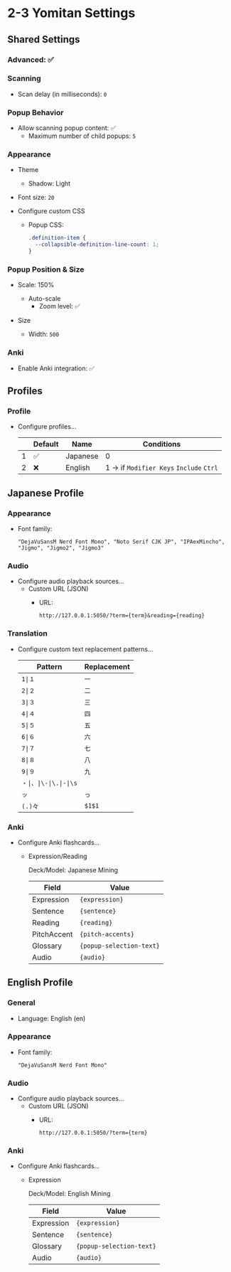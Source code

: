 # 2-3 Yomitan Settings

## Shared Settings

### Advanced: ✅

### Scanning

- Scan delay (in milliseconds): `0`

### Popup Behavior

- Allow scanning popup content: ✅
  - Maximum number of child popups: `5`

### Appearance

- Theme
  - Shadow: Light

- Font size: `20`

- Configure custom CSS
  - Popup CSS:

    ```css
    .definition-item {
      --collapsible-definition-line-count: 1;
    }
    ```

### Popup Position & Size

- Scale: 150%
  - Auto-scale
    - Zoom level: ✅

- Size
  - Width: `500`

### Anki

- Enable Anki integration: ✅

## Profiles

### Profile

- Configure profiles…

  |     | Default | Name     | Conditions                              |
  | --- | ------- | -------- | --------------------------------------- |
  | 1   | ✅      | Japanese | 0                                       |
  | 2   | ❌      | English  | 1 → if `Modifier Keys` `Include` `Ctrl` |

## Japanese Profile

### Appearance

- Font family:

  ```
  "DejaVuSansM Nerd Font Mono", "Noto Serif CJK JP", "IPAexMincho", "Jigmo", "Jigmo2", "Jigmo3"
  ```

### Audio

- Configure audio playback sources…
  - Custom URL (JSON)
    - URL:

      ```
      http://127.0.0.1:5050/?term={term}&reading={reading}
      ```

### Translation

- Configure custom text replacement patterns…

  | Pattern                 | Replacement |
  | ----------------------- | ----------- |
  | `1\|１`                 | `一`        |
  | `2\|２`                 | `二`        |
  | `3\|３`                 | `三`        |
  | `4\|４`                 | `四`        |
  | `5\|５`                 | `五`        |
  | `6\|６`                 | `六`        |
  | `7\|７`                 | `七`        |
  | `8\|８`                 | `八`        |
  | `9\|９`                 | `九`        |
  | `・\|、\|\-\|\.\|‐\|\s` |             |
  | `ッ`                    | `っ`        |
  | `(.)々`                 | `$1$1`      |

### Anki

- Configure Anki flashcards…
  - Expression/Reading

    Deck/Model: Japanese Mining

    | Field       | Value                    |
    | ----------- | ------------------------ |
    | Expression  | `{expression}`           |
    | Sentence    | `{sentence}`             |
    | Reading     | `{reading}`              |
    | PitchAccent | `{pitch-accents}`        |
    | Glossary    | `{popup-selection-text}` |
    | Audio       | `{audio}`                |

## English Profile

### General

- Language: English (en)

### Appearance

- Font family:

  ```
  "DejaVuSansM Nerd Font Mono"
  ```

### Audio

- Configure audio playback sources…
  - Custom URL (JSON)
    - URL:

      ```
      http://127.0.0.1:5050/?term={term}
      ```

### Anki

- Configure Anki flashcards…
  - Expression

    Deck/Model: English Mining

    | Field      | Value                    |
    | ---------- | ------------------------ |
    | Expression | `{expression}`           |
    | Sentence   | `{sentence}`             |
    | Glossary   | `{popup-selection-text}` |
    | Audio      | `{audio}`                |
